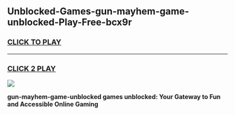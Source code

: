 
## Unblocked-Games-gun-mayhem-game-unblocked-Play-Free-bcx9r
<h3>
<a href="https://premium76.site?title=gun-mayhem-game-unblocked&ref=23A">CLICK TO PLAY</a></h3>
<hr>

<h3>
<a href="https://premium76.site?title=gun-mayhem-game-unblocked&ref=23A">CLICK 2 PLAY</a>
  
</h3>

<a href="https://premium76.site?title=gun-mayhem-game-unblocked&ref=23A"><img src="https://clearcache.store/games.png"></a>


**gun-mayhem-game-unblocked games unblocked: Your Gateway to Fun and Accessible Online Gaming**
